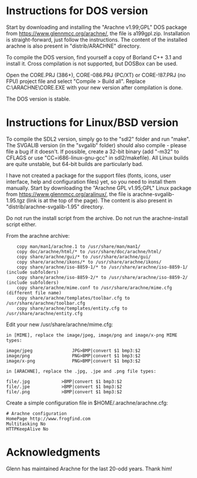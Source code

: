 #  Instructions for DOS version

Start by downloading and installing the "Arachne v1.99;GPL" DOS package from https://www.glennmcc.org/arachne/, the file is a199gpl.zip. Installation is straight-forward, just follow the instructions.
The content of the installed arachne is also present in "distrib/ARACHNE" directory.


To compile the DOS version, find yourself a copy of Borland C++ 3.1 and install it. Cross compilation is not supported, but DOSBox can be used.

Open the CORE.PRJ (386+), CORE-086.PRJ (PC/XT) or CORE-!87.PRJ (no FPU) project file and select "Compile > Build all". Replace C:\ARACHNE\CORE.EXE with your new version after compilation is done.

The DOS version is stable.

# Instructions for Linux/BSD version

To compile the SDL2 version, simply go to the "sdl2" folder and run "make". The SVGALIB version (in the "svgalib" folder) should also compile - please file a bug if it doesn't. If possible, create a 32-bit binary (add "-m32" to CFLAGS or use "CC=i686-linux-gnu-gcc" in sdl2/makefile). All Linux builds are quite unstable, but 64-bit builds are particularly bad.

I have not created a package for the support files (fonts, icons, user interface, help and configuration files) yet, so you need to install them manually. Start by downloading the "Arachne GPL v1.95;GPL" Linux package from https://www.glennmcc.org/aralinux/, the file is arachne-svgalib-1.95.tgz (link is at the top of the page). The content is also present in "distrib/arachne-svgalib-1.95" directory. 

Do not run the install script from the archive. Do not run the arachne-install script either.

From the arachne archive:
```
    copy man/man1/arachne.1 to /usr/share/man/man1/
    copy doc/arachne/html/* to /usr/share/doc/arachne/html/
    copy share/arachne/gui/* to /usr/share/arachne/gui/
    copy share/arachne/ikons/* to /usr/share/arachne/ikons/
    copy share/arachne/iso-8859-1/* to /usr/share/arachne/iso-8859-1/ (include subfolders)
    copy share/arachne/iso-8859-2/* to /usr/share/arachne/iso-8859-2/ (include subfolders)
    copy share/arachne/mime.conf to /usr/share/arachne/mime.cfg (different file name)
    copy share/arachne/templates/toolbar.cfg to /usr/share/arachne/toolbar.cfg
    copy share/arachne/templates/entity.cfg to /usr/share/arachne/entity.cfg
```

Edit your new /usr/share/arachne/mime.cfg:

    in [MIME], replace the image/jpeg, image/png and image/x-png MIME types:

```
image/jpeg               JPG>BMP|convert $1 bmp3:$2
image/png                PNG>BMP|convert $1 bmp3:$2
image/x-png              PNG>BMP|convert $1 bmp3:$2
```
    in [ARACHNE], replace the .jpg, .jpe and .png file types:
```
file/.jpg            >BMP|convert $1 bmp3:$2
file/.jpe            >BMP|convert $1 bmp3:$2
file/.png            >BMP|convert $1 bmp3:$2
```

Create a simple configuration file in $HOME/.arachne/arachne.cfg:
```
# Arachne configuration
HomePage http://www.frogfind.com
Multitasking No
HTTPKeepAlive No
```

# Acknowledgments

Glenn has maintained Arachne for the last 20-odd years. Thank him!


